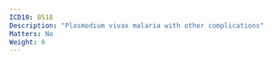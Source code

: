 ```yaml
---
ICD10: B518
Description: "Plasmodium vivax malaria with other complications"
Matters: No
Weight: 0
---
```


